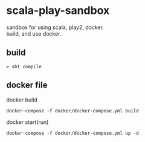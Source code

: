 # scala-play-sandbox

sandbox for using scala, play2, docker.  
build, and use docker.  

## build  

```
> sbt compile
```

## docker file

docker build
```
docker-compose -f docker/docker-compose.yml build
```

docker start(run)
```
docker-compose -f docker/docker-compose.yml up -d
```
